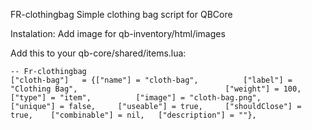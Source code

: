 FR-clothingbag
Simple clothing bag script for QBCore

Instalation:
Add image for qb-inventory/html/images

Add this to your qb-core/shared/items.lua:

	-- Fr-clothingbag
	["cloth-bag"]  	= {["name"] = "cloth-bag", 			["label"] = "Clothing Bag", 								["weight"] = 100, 		["type"] = "item", 			["image"] = "cloth-bag.png", 				["unique"] = false, 	["useable"] = true, 	["shouldClose"] = true,    ["combinable"] = nil,   ["description"] = ""},


